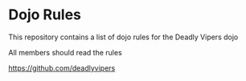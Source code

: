 Dojo Rules
===========

This repository contains a list of dojo rules for the Deadly Vipers dojo

All members should read the rules

https://github.com/deadlyvipers
